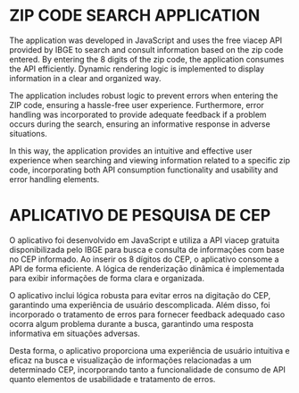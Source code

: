 # ZIP CODE SEARCH APPLICATION

The application was developed in JavaScript and uses the free viacep API provided by IBGE to search and consult information based on the zip code entered. By entering the 8 digits of the zip code, the application consumes the API efficiently. Dynamic rendering logic is implemented to display information in a clear and organized way.

The application includes robust logic to prevent errors when entering the ZIP code, ensuring a hassle-free user experience. Furthermore, error handling was incorporated to provide adequate feedback if a problem occurs during the search, ensuring an informative response in adverse situations.

In this way, the application provides an intuitive and effective user experience when searching and viewing information related to a specific zip code, incorporating both API consumption functionality and usability and error handling elements.

# APLICATIVO DE PESQUISA DE CEP

O aplicativo foi desenvolvido em JavaScript e utiliza a API viacep gratuita disponibilizada pelo IBGE para busca e consulta de informações com base no CEP informado. Ao inserir os 8 dígitos do CEP, o aplicativo consome a API de forma eficiente. A lógica de renderização dinâmica é implementada para exibir informações de forma clara e organizada.

O aplicativo inclui lógica robusta para evitar erros na digitação do CEP, garantindo uma experiência de usuário descomplicada. Além disso, foi incorporado o tratamento de erros para fornecer feedback adequado caso ocorra algum problema durante a busca, garantindo uma resposta informativa em situações adversas.

Desta forma, o aplicativo proporciona uma experiência de usuário intuitiva e eficaz na busca e visualização de informações relacionadas a um determinado CEP, incorporando tanto a funcionalidade de consumo de API quanto elementos de usabilidade e tratamento de erros.

